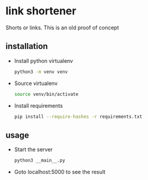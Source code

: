 # link shortener

Shorts or links. This is an old proof of concept

## installation

* Install python virtualenv
  ```bash
  python3 -m venv venv
  ```
  
* Source virtualenv
  ```bash
  source venv/bin/activate
  ```
  
* Install requirements
  ```bash
  pip install --require-hashes -r requirements.txt
  ```

## usage

* Start the server
  ```bash
  python3 __main__.py
  ```

* Goto localhost:5000 to see the result
